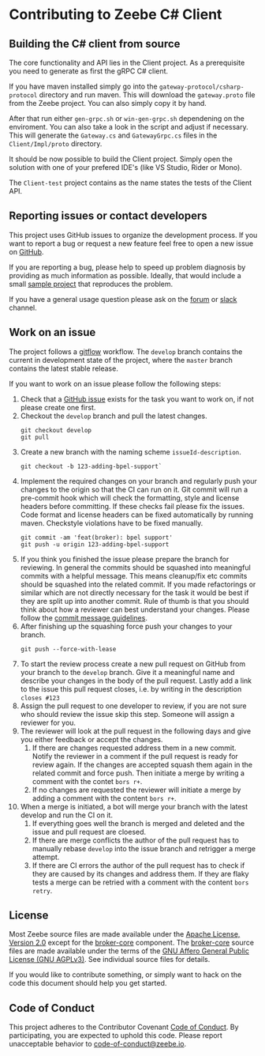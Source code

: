 # Contributing to Zeebe C# Client

## Building the C# client from source

The core functionality and API lies in the Client project.
As a prerequisite you need to generate as first the gRPC C# client.

If you have maven installed simply go into the `gateway-protocol/csharp-protocol` directory
and run maven. This will download the `gateway.proto` file from the Zeebe project.
You can also simply copy it by hand.

After that run either `gen-grpc.sh` or `win-gen-grpc.sh` dependening on the enviroment.
You can also take a look in the script and adjust if necessary.
This will generate the `Gateway.cs` and `GatewayGrpc.cs` files in the `Client/Impl/proto` directory.

It should be now possible to build the Client project. Simply open the solution with one of your prefered IDE's (like VS Studio, Rider or Mono).

The `Client-test` project contains as the name states the tests of the Client API.

## Reporting issues or contact developers

This project uses GitHub issues to organize the development process. If you want to
report a bug or request a new feature feel free to open a new issue on
[GitHub][issues].

If you are reporting a bug, please help to speed up problem diagnosis by
providing as much information as possible. Ideally, that would include a small
[sample project][sample] that reproduces the problem.

If you have a general usage question please ask on the [forum][] or [slack][] channel.

## Work on an issue

The project follows a
[gitflow](https://nvie.com/posts/a-successful-git-branching-model/) workflow.
The `develop` branch contains the current in development state of the project,
where the `master` branch contains the latest stable release.

If you want to work on an issue please follow the following steps:

1. Check that a [GitHub issue][issues] exists for the task you want to work on,
   if not please create one first.
1. Checkout the `develop` branch and pull the latest changes.
   ```
   git checkout develop
   git pull
   ```
1. Create a new branch with the naming scheme `issueId-description`.
   ```
   git checkout -b 123-adding-bpel-support`
   ```
1. Implement the required changes on your branch and regularly push your
   changes to the origin so that the CI can run on it. Git commit will run a
   pre-commit hook which will check the formatting, style and license headers
   before committing. If these checks fail please fix the issues. Code format
   and license headers can be fixed automatically by running maven. Checkstyle
   violations have to be fixed manually.
   ```
   git commit -am 'feat(broker): bpel support'
   git push -u origin 123-adding-bpel-support
   ```
1. If you think you finished the issue please prepare the branch for reviewing.
   In general the commits should be squashed into meaningful commits with a
   helpful message. This means cleanup/fix etc commits should be squashed into
   the related commit. If you made refactorings or similar which are not
   directly necessary for the task it would be best if they are split up into
   another commit. Rule of thumb is that you should think about how a reviewer
   can best understand your changes. Please follow the [commit message
   guidelines](#commit-message-guidelines).
1. After finishing up the squashing force push your changes to your branch.
   ```
   git push --force-with-lease
   ```
1. To start the review process create a new pull request on GitHub from your
   branch to the `develop` branch. Give it a meaningful name and describe
   your changes in the body of the pull request. Lastly add a link to the issue
   this pull request closes, i.e. by writing in the description `closes #123`
1. Assign the pull request to one developer to review, if you are not sure who
   should review the issue skip this step. Someone will assign a reviewer for
   you.
1. The reviewer will look at the pull request in the following days and give
   you either feedback or accept the changes.
    1. If there are changes requested address them in a new commit. Notify the
       reviewer in a comment if the pull request is ready for review again. If
       the changes are accepted squash them again in the related commit and force push.
       Then initiate a merge by writing a comment with the contet `bors r+`.
    1. If no changes are requested the reviewer will initiate a merge by adding a
       comment with the content `bors r+`.
1. When a merge is initiated, a bot will merge your branch with the latest
   develop and run the CI on it.
    1. If everything goes well the branch is merged and deleted and the issue
       and pull request are cloesed.
    2. If there are merge conflicts the author of the pull request has to
       manually rebase `develop` into the issue branch and retrigger a merge
       attempt.
    3. If there are CI errors the author of the pull request has to check if
       they are caused by its changes and address them. If they are flaky tests
       a merge can be retried with a comment with the content `bors retry`.

## License

Most Zeebe source files are made available under the [Apache License, Version
2.0](/APACHE-2.0) except for the [broker-core](/broker-core) component. The
[broker-core](/broker-core) source files are made available under the terms of
the [GNU Affero General Public License (GNU AGPLv3)](/GNU-AGPL-3.0). See
individual source files for details.

If you would like to contribute something, or simply want to hack on the code
this document should help you get started.

## Code of Conduct

This project adheres to the Contributor Covenant [Code of
Conduct](/CODE_OF_CONDUCT.md). By participating, you are expected to uphold
this code. Please report unacceptable behavior to
code-of-conduct@zeebe.io.

[issues]: https://github.com/zeebe-io/zb-csharp-client/issues
[forum]: https://forum.zeebe.io/
[slack]: https://zeebe-slackin.herokuapp.com/
[sample]: https://github.com/zeebe-io/zb-csharp-client/tree/master/Client-Example
